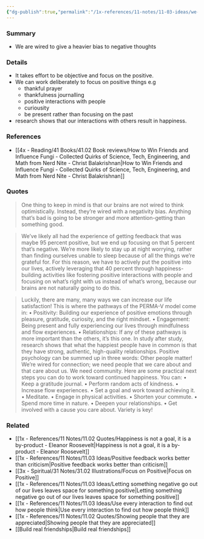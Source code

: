 ```yaml
---
{"dg-publish":true,"permalink":"/1x-references/11-notes/11-03-ideas/we-are-wired-to-think-negatively/","title":"We are wired to think negatively","created":"2025-01-09T19:09:07.271+03:00","updated":"2025-01-09T20:03:04.579+03:00"}
---
```



### Summary
- We are wired to give a heavier bias to negative thoughts

### Details
- It takes effort to be objective and focus on the positive.
- We can work deliberately to focus on positive things e.g 
	- thankful prayer
	- thankfulness journalling
	- positive interactions with people
	- curiousity
	- be present rather than focusing on the past
- research shows that our interactions with others result in happiness.

### References
- [[4x - Reading/41 Books/41.02 Book reviews/How to Win Friends and Influence Fungi - Collected Quirks of Science, Tech, Engineering, and Math from Nerd Nite - Christ Balakrishnan\|How to Win Friends and Influence Fungi - Collected Quirks of Science, Tech, Engineering, and Math from Nerd Nite - Christ Balakrishnan]]

### Quotes
> One thing to keep in mind is that our brains are not wired to think optimistically. Instead, they’re wired with a negativity bias. Anything that’s bad is going to be stronger and more attention-getting than something good.

> We’ve likely all had the experience of getting feedback that was maybe 95 percent positive, but we end up focusing on that 5 percent that’s negative. We’re more likely to stay up at night worrying, rather than finding ourselves unable to sleep because of all the things we’re grateful for. For this reason, we have to actively put the positive into our lives, actively leveraging that 40 percent through happiness-building activities like fostering positive interactions with people and focusing on what’s right with us instead of what’s wrong, because our brains are not naturally going to do this.

> Luckily, there are many, many ways we can increase our life satisfaction! This is where the pathways of the PERMA-V model come in:
	• Positivity: Building our experience of positive emotions through pleasure, gratitude, curiosity, and the right mindset. 
	• Engagement: Being present and fully experiencing our lives through mindfulness and flow experiences. 
	• Relationships: If any of these pathways is more important than the others, it’s this one. In study after study, research shows that what the happiest people have in common is that they have strong, authentic, high-quality relationships. Positive psychology can be summed up in three words: Other people matter! We’re wired for connection; we need people that we care about and that care about us. We need community.
> Here are some practical next steps you can do to work toward continued happiness. You can:
	• Keep a gratitude journal. 
	• Perform random acts of kindness. 
	• Increase flow experiences. 
	• Set a goal and work toward achieving it. 
	• Meditate. 
	• Engage in physical activities. 
	• Shorten your commute. 
	• Spend more time in nature. 
	• Deepen your relationships. 
• Get involved with a cause you care about. 
Variety is key!

### Related
- [[1x - References/11 Notes/11.02 Quotes/Happiness is not a goal, it is a by-product - Eleanor Roosevelt\|Happiness is not a goal, it is a by-product - Eleanor Roosevelt]]
- [[1x - References/11 Notes/11.03 Ideas/Positive feedback works better than criticism\|Positive feedback works better than criticism]]
- [[3x - Spiritual/31 Notes/31.02 Illustrations/Focus on Positive\|Focus on Positive]]
- [[1x - References/11 Notes/11.03 Ideas/Letting something negative go out of our lives leaves space for something positive\|Letting something negative go out of our lives leaves space for something positive]]
- [[1x - References/11 Notes/11.03 Ideas/Use every interaction to find out how people think\|Use every interaction to find out how people think]]
- [[1x - References/11 Notes/11.02 Quotes/Showing people that they are appreciated\|Showing people that they are appreciated]]
- [[Build real friendships\|Build real friendships]]